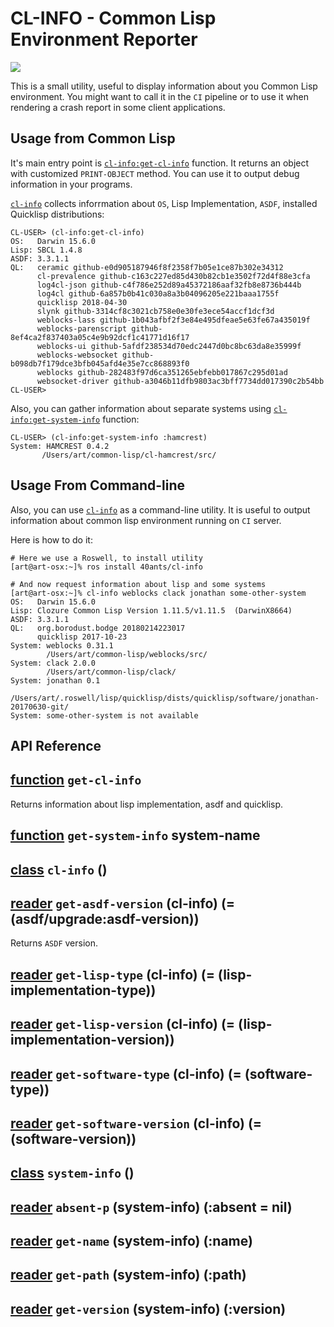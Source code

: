 <a id="x-28CL-INFO-3A-40README-2040ANTS-DOC-2FLOCATIVES-3ASECTION-29"></a>

# CL-INFO - Common Lisp Environment Reporter

[![](https://github-actions.40ants.com/40ants/cl-info/matrix.svg?only=ci.run-tests)][3904]

This is a small utility, useful to display information about you Common
Lisp environment. You might want to call it in the `CI` pipeline or
to use it when rendering a crash report in some client applications.

<a id="usage-from-common-lisp"></a>

## Usage from Common Lisp

It's main entry point is [`cl-info:get-cl-info`][b41e] function. It returns an object with
customized `PRINT-OBJECT` method. You can use it to output debug
information in your programs.

[`cl-info`][45fe] collects inforrmation about `OS`, Lisp Implementation, `ASDF`, installed
Quicklisp distributions:

```text
CL-USER> (cl-info:get-cl-info)
OS:   Darwin 15.6.0
Lisp: SBCL 1.4.8
ASDF: 3.3.1.1
QL:   ceramic github-e0d905187946f8f2358f7b05e1ce87b302e34312
      cl-prevalence github-c163c227ed85d430b82cb1e3502f72d4f88e3cfa
      log4cl-json github-c4f786e252d89a45372186aaf32fb8e8736b444b
      log4cl github-6a857b0b41c030a8a3b04096205e221baaa1755f
      quicklisp 2018-04-30
      slynk github-3314cf8c3021cb758e0e30fe3ece54accf1dcf3d
      weblocks-lass github-1b043afbf2f3e84e495dfeae5e63fe67a435019f
      weblocks-parenscript github-8ef4ca2f837403a05c4e9b92dcf1c41771d16f17
      weblocks-ui github-5afdf238534d70edc2447d0bc8bc63da8e35999f
      weblocks-websocket github-b098db7f179dce3bfb045afd4e35e7cc868893f0
      weblocks github-282483f97d6ca351265ebfebb017867c295d01ad
      websocket-driver github-a3046b11dfb9803ac3bff7734dd017390c2b54bb
CL-USER>
```
Also, you can gather information about separate systems using [`cl-info:get-system-info`][a6b6]
function:

```text
CL-USER> (cl-info:get-system-info :hamcrest)
System: HAMCREST 0.4.2
       /Users/art/common-lisp/cl-hamcrest/src/
```
<a id="usage-from-command-line"></a>

## Usage From Command-line

Also, you can use [`cl-info`][45fe] as a command-line utility. It is useful to
output information about common lisp environment running on `CI` server.

Here is how to do it:

```shell
# Here we use a Roswell, to install utility
[art@art-osx:~]% ros install 40ants/cl-info
   
# And now request information about lisp and some systems
[art@art-osx:~]% cl-info weblocks clack jonathan some-other-system
OS:   Darwin 15.6.0
Lisp: Clozure Common Lisp Version 1.11.5/v1.11.5  (DarwinX8664)
ASDF: 3.3.1.1
QL:   org.borodust.bodge 20180214223017
      quicklisp 2017-10-23
System: weblocks 0.31.1
        /Users/art/common-lisp/weblocks/src/
System: clack 2.0.0
        /Users/art/common-lisp/clack/
System: jonathan 0.1
        /Users/art/.roswell/lisp/quicklisp/dists/quicklisp/software/jonathan-20170630-git/
System: some-other-system is not available
```
<a id="api-reference"></a>

## API Reference

<a id="x-28CL-INFO-3AGET-CL-INFO-20FUNCTION-29"></a>

## [function](0871) `get-cl-info`

Returns information about lisp implementation, asdf and quicklisp.

<a id="x-28CL-INFO-3AGET-SYSTEM-INFO-20FUNCTION-29"></a>

## [function](9d26) `get-system-info` system-name

<a id="x-28CL-INFO-3ACL-INFO-20CLASS-29"></a>

## [class](87df) `cl-info` ()

<a id="x-28CL-INFO-3AGET-ASDF-VERSION-20-2840ANTS-DOC-2FLOCATIVES-3AREADER-20CL-INFO-3ACL-INFO-29-29"></a>

## [reader](604f) `get-asdf-version` (cl-info) (= (asdf/upgrade:asdf-version))

Returns `ASDF` version.

<a id="x-28CL-INFO-3AGET-LISP-TYPE-20-2840ANTS-DOC-2FLOCATIVES-3AREADER-20CL-INFO-3ACL-INFO-29-29"></a>

## [reader](3140) `get-lisp-type` (cl-info) (= (lisp-implementation-type))

<a id="x-28CL-INFO-3AGET-LISP-VERSION-20-2840ANTS-DOC-2FLOCATIVES-3AREADER-20CL-INFO-3ACL-INFO-29-29"></a>

## [reader](68cd) `get-lisp-version` (cl-info) (= (lisp-implementation-version))

<a id="x-28CL-INFO-3AGET-SOFTWARE-TYPE-20-2840ANTS-DOC-2FLOCATIVES-3AREADER-20CL-INFO-3ACL-INFO-29-29"></a>

## [reader](1410) `get-software-type` (cl-info) (= (software-type))

<a id="x-28CL-INFO-3AGET-SOFTWARE-VERSION-20-2840ANTS-DOC-2FLOCATIVES-3AREADER-20CL-INFO-3ACL-INFO-29-29"></a>

## [reader](ab66) `get-software-version` (cl-info) (= (software-version))

<a id="x-28CL-INFO-3ASYSTEM-INFO-20CLASS-29"></a>

## [class](c471) `system-info` ()

<a id="x-28CL-INFO-3AABSENT-P-20-2840ANTS-DOC-2FLOCATIVES-3AREADER-20CL-INFO-3ASYSTEM-INFO-29-29"></a>

## [reader](5a35) `absent-p` (system-info) (:absent = nil)

<a id="x-28CL-INFO-3AGET-NAME-20-2840ANTS-DOC-2FLOCATIVES-3AREADER-20CL-INFO-3ASYSTEM-INFO-29-29"></a>

## [reader](f8c2) `get-name` (system-info) (:name)

<a id="x-28CL-INFO-3AGET-PATH-20-2840ANTS-DOC-2FLOCATIVES-3AREADER-20CL-INFO-3ASYSTEM-INFO-29-29"></a>

## [reader](af5f) `get-path` (system-info) (:path)

<a id="x-28CL-INFO-3AGET-VERSION-20-2840ANTS-DOC-2FLOCATIVES-3AREADER-20CL-INFO-3ASYSTEM-INFO-29-29"></a>

## [reader](3c96) `get-version` (system-info) (:version)


[45fe]: #x-28CL-INFO-3ACL-INFO-20CLASS-29
[b41e]: #x-28CL-INFO-3AGET-CL-INFO-20FUNCTION-29
[a6b6]: #x-28CL-INFO-3AGET-SYSTEM-INFO-20FUNCTION-29
[3904]: https://github.com/40ants/cl-info/actions
[87df]: https://github.com/40ants/cl-info/blob/eaa4a792e98b1c4c9b52444061eedf61869a6147/src/core.lisp#L137
[604f]: https://github.com/40ants/cl-info/blob/eaa4a792e98b1c4c9b52444061eedf61869a6147/src/core.lisp#L138
[3140]: https://github.com/40ants/cl-info/blob/eaa4a792e98b1c4c9b52444061eedf61869a6147/src/core.lisp#L141
[68cd]: https://github.com/40ants/cl-info/blob/eaa4a792e98b1c4c9b52444061eedf61869a6147/src/core.lisp#L143
[1410]: https://github.com/40ants/cl-info/blob/eaa4a792e98b1c4c9b52444061eedf61869a6147/src/core.lisp#L145
[ab66]: https://github.com/40ants/cl-info/blob/eaa4a792e98b1c4c9b52444061eedf61869a6147/src/core.lisp#L147
[c471]: https://github.com/40ants/cl-info/blob/eaa4a792e98b1c4c9b52444061eedf61869a6147/src/core.lisp#L159
[f8c2]: https://github.com/40ants/cl-info/blob/eaa4a792e98b1c4c9b52444061eedf61869a6147/src/core.lisp#L160
[3c96]: https://github.com/40ants/cl-info/blob/eaa4a792e98b1c4c9b52444061eedf61869a6147/src/core.lisp#L162
[af5f]: https://github.com/40ants/cl-info/blob/eaa4a792e98b1c4c9b52444061eedf61869a6147/src/core.lisp#L164
[5a35]: https://github.com/40ants/cl-info/blob/eaa4a792e98b1c4c9b52444061eedf61869a6147/src/core.lisp#L166
[0871]: https://github.com/40ants/cl-info/blob/eaa4a792e98b1c4c9b52444061eedf61869a6147/src/core.lisp#L209
[9d26]: https://github.com/40ants/cl-info/blob/eaa4a792e98b1c4c9b52444061eedf61869a6147/src/core.lisp#L214